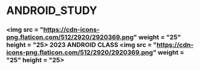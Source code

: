 # ANDROID_STUDY
### <img src = "https://cdn-icons-png.flaticon.com/512/2920/2920369.png" weight = "25" height = "25> 2023 ANDROID CLASS <img src = "https://cdn-icons-png.flaticon.com/512/2920/2920369.png" weight = "25" height = "25>
